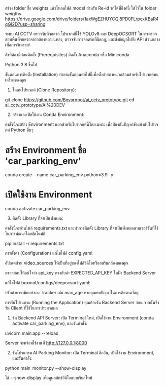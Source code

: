 สร้าง folder ชื่อ weights แล้วโหลดไฟล์ model สำหรับ Re-id รถได้ที่ลิ้งค์นี้ ใส่ไว้ใน folder weigths
https://drive.google.com/drive/folders/1axWgEZHUYCQj8PD0FLrpcxKBaR4qGi2D?usp=sharing

ระบบ AI CCTV ตรวจจับที่จอดรถ
โปรเจกต์นี้ใช้ YOLOv8 และ DeepOCSORT ในการตรวจสอบพื้นที่จอดรถจากกล้องหลายแหล่ง, ตรวจจับการจอดรถที่ผิดกฎ, และส่งข้อมูลไปยัง API ส่วนกลางเพื่อการวิเคราะห์

สิ่งที่ต้องมีก่อนติดตั้ง (Prerequisites)
ติดตั้ง Anaconda หรือ Miniconda

Python 3.8 ขึ้นไป

ขั้นตอนการติดตั้ง (Installation)
ทำตามขั้นตอนต่อไปนี้เพื่อตั้งค่าสภาพแวดล้อมสำหรับโปรเจกต์บนเครื่องของคุณ

1. โคลนโปรเจกต์ (Clone Repository):

git clone https://github.com/Bovornpot/ai_cctv_prototype.git
cd ai_cctv_prototype/AI%20DEV


2. สร้างและเปิดใช้งาน Conda Environment:

คำสั่งนี้จะสร้าง Environment แยกสำหรับโปรเจกต์นี้โดยเฉพาะ เพื่อป้องกันปัญหาขัดแย้งกับโปรเจกต์ Python อื่นๆ

# สร้าง Environment ชื่อ 'car_parking_env'
conda create --name car_parking_env python=3.9 -y

# เปิดใช้งาน Environment
conda activate car_parking_env


3. ติดตั้ง Library ที่จำเป็นทั้งหมด:

คำสั่งนี้จะอ่านไฟล์ requirements.txt และทำการติดตั้ง Library ที่จำเป็นทั้งหมดตามเวอร์ชันที่ใช้ในการพัฒนาโดยอัตโนมัติ

pip install -r requirements.txt


การตั้งค่า (Configuration)
แก้ไขไฟล์ config.yaml:

อัปเดตส่วน video_sources ให้เป็นที่อยู่ของไฟล์วิดีโอหรือสตรีมกล้องของคุณ

ตรวจสอบให้แน่ใจว่า api_key ตรงกับค่า EXPECTED_API_KEY ในฝั่ง Backend Server

แก้ไขไฟล์ boxmot/configs/deepocsort.yaml:

ปรับค่าพารามิเตอร์ของ Tracker เช่น max_age หากคุณพบปัญหาในการติดตามวัตถุ

การรันโปรแกรม (Running the Application)
คุณต้องรัน Backend Server ก่อน จากนั้นจึงรัน Client ที่ใช้ในการประมวลผล

1. รัน Backend API Server:
เปิด Terminal ใหม่, เปิดใช้งาน Environment (conda activate car_parking_env), และรันคำสั่ง:

uvicorn main:app --reload


Server จะพร้อมใช้งานที่ http://127.0.0.1:8000

2. รันโปรแกรม AI Parking Monitor:
เปิด Terminal อีกอัน, เปิดใช้งาน Environment, และรันคำสั่ง:

python main_monitor.py --show-display


ใช้ --show-display เพื่อดูผลลัพธ์วิดีโอแบบเรียลไทม์

